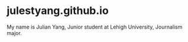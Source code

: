 # julestyang.github.io
My name is Julian Yang, Junior student at Lehigh University, Journalism major.
